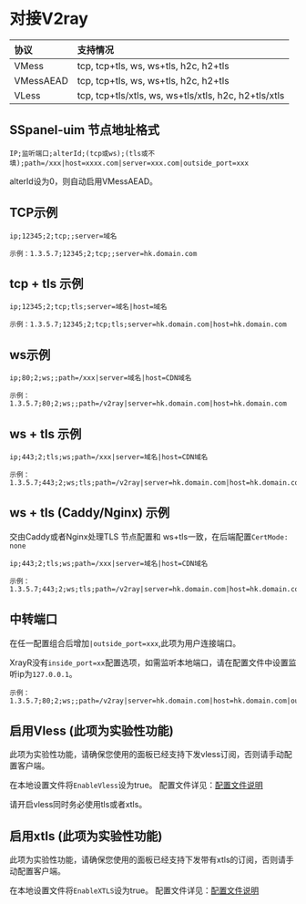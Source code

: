 # 对接V2ray

| 协议 | 支持情况 |
| :--- | :--- |
| VMess | tcp, tcp+tls, ws, ws+tls, h2c, h2+tls |
| VMessAEAD | tcp, tcp+tls, ws, ws+tls, h2c, h2+tls |
| VLess | tcp, tcp+tls/xtls, ws, ws+tls/xtls, h2c, h2+tls/xtls |

## SSpanel-uim 节点地址格式

```text
IP;监听端口;alterId;(tcp或ws);(tls或不填);path=/xxx|host=xxxx.com|server=xxx.com|outside_port=xxx
```

alterId设为0，则自动启用VMessAEAD。

## TCP示例

```text
ip;12345;2;tcp;;server=域名
```

```text
示例：1.3.5.7;12345;2;tcp;;server=hk.domain.com
```

## tcp + tls 示例

```text
ip;12345;2;tcp;tls;server=域名|host=域名
```

```text
示例：1.3.5.7;12345;2;tcp;tls;server=hk.domain.com|host=hk.domain.com
```

## ws示例

```text
ip;80;2;ws;;path=/xxx|server=域名|host=CDN域名
```

```text
示例：1.3.5.7;80;2;ws;;path=/v2ray|server=hk.domain.com|host=hk.domain.com
```

## ws + tls 示例

```text
ip;443;2;tls;ws;path=/xxx|server=域名|host=CDN域名
```

```text
示例：1.3.5.7;443;2;ws;tls;path=/v2ray|server=hk.domain.com|host=hk.domain.com
```

## ws + tls \(Caddy/Nginx\) 示例

交由Caddy或者Nginx处理TLS 节点配置和 ws+tls一致，在后端配置`CertMode: none`

```text
ip;443;2;tls;ws;path=/xxx|server=域名|host=CDN域名
```

```text
示例：1.3.5.7;443;2;ws;tls;path=/v2ray|server=hk.domain.com|host=hk.domain.com
```

## 中转端口

在任一配置组合后增加`|outside_port=xxx`,此项为用户连接端口。

XrayR没有`inside_port=xx`配置选项，如需监听本地端口，请在配置文件中设置监听ip为`127.0.0.1`。

```text
示例：1.3.5.7;80;2;ws;;path=/v2ray|server=hk.domain.com|host=hk.domain.com|outside_port=12345
```

## 启用Vless **\(此项为实验性功能\)**

此项为实验性功能，请确保您使用的面板已经支持下发vless订阅，否则请手动配置客户端。

在本地设置文件将`EnableVless`设为true。 配置文件详见：[配置文件说明](../../xrayr-pei-zhi-wen-jian-shuo-ming/config.md#mian-ban-dui-jie-pei-zhi)

请开启vless同时务必使用tls或者xtls。

## 启用xtls **\(此项为实验性功能\)**

此项为实验性功能，请确保您使用的面板已经支持下发带有xtls的订阅，否则请手动配置客户端。

在本地设置文件将`EnableXTLS`设为true。 配置文件详见：[配置文件说明](../../xrayr-pei-zhi-wen-jian-shuo-ming/config.md#mian-ban-dui-jie-pei-zhi)

